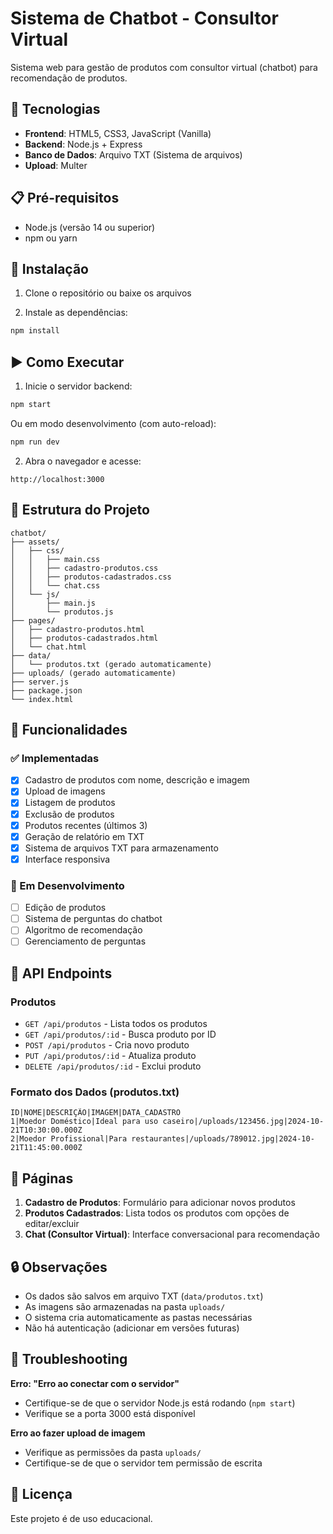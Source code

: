 # Sistema de Chatbot - Consultor Virtual

Sistema web para gestão de produtos com consultor virtual (chatbot) para recomendação de produtos.

## 🚀 Tecnologias

- **Frontend**: HTML5, CSS3, JavaScript (Vanilla)
- **Backend**: Node.js + Express
- **Banco de Dados**: Arquivo TXT (Sistema de arquivos)
- **Upload**: Multer

## 📋 Pré-requisitos

- Node.js (versão 14 ou superior)
- npm ou yarn

## 🔧 Instalação

1. Clone o repositório ou baixe os arquivos

2. Instale as dependências:
```bash
npm install
```

## ▶️ Como Executar

1. Inicie o servidor backend:
```bash
npm start
```

Ou em modo desenvolvimento (com auto-reload):
```bash
npm run dev
```

2. Abra o navegador e acesse:
```
http://localhost:3000
```

## 📁 Estrutura do Projeto

```
chatbot/
├── assets/
│   ├── css/
│   │   ├── main.css
│   │   ├── cadastro-produtos.css
│   │   ├── produtos-cadastrados.css
│   │   └── chat.css
│   └── js/
│       ├── main.js
│       └── produtos.js
├── pages/
│   ├── cadastro-produtos.html
│   ├── produtos-cadastrados.html
│   └── chat.html
├── data/
│   └── produtos.txt (gerado automaticamente)
├── uploads/ (gerado automaticamente)
├── server.js
├── package.json
└── index.html
```

## 🎯 Funcionalidades

### ✅ Implementadas
- [x] Cadastro de produtos com nome, descrição e imagem
- [x] Upload de imagens
- [x] Listagem de produtos
- [x] Exclusão de produtos
- [x] Produtos recentes (últimos 3)
- [x] Geração de relatório em TXT
- [x] Sistema de arquivos TXT para armazenamento
- [x] Interface responsiva

### 🚧 Em Desenvolvimento
- [ ] Edição de produtos
- [ ] Sistema de perguntas do chatbot
- [ ] Algoritmo de recomendação
- [ ] Gerenciamento de perguntas

## 📡 API Endpoints

### Produtos

- `GET /api/produtos` - Lista todos os produtos
- `GET /api/produtos/:id` - Busca produto por ID
- `POST /api/produtos` - Cria novo produto
- `PUT /api/produtos/:id` - Atualiza produto
- `DELETE /api/produtos/:id` - Exclui produto

### Formato dos Dados (produtos.txt)

```
ID|NOME|DESCRIÇÃO|IMAGEM|DATA_CADASTRO
1|Moedor Doméstico|Ideal para uso caseiro|/uploads/123456.jpg|2024-10-21T10:30:00.000Z
2|Moedor Profissional|Para restaurantes|/uploads/789012.jpg|2024-10-21T11:45:00.000Z
```

## 🎨 Páginas

1. **Cadastro de Produtos**: Formulário para adicionar novos produtos
2. **Produtos Cadastrados**: Lista todos os produtos com opções de editar/excluir
3. **Chat (Consultor Virtual)**: Interface conversacional para recomendação

## 🔒 Observações

- Os dados são salvos em arquivo TXT (`data/produtos.txt`)
- As imagens são armazenadas na pasta `uploads/`
- O sistema cria automaticamente as pastas necessárias
- Não há autenticação (adicionar em versões futuras)

## 🐛 Troubleshooting

**Erro: "Erro ao conectar com o servidor"**
- Certifique-se de que o servidor Node.js está rodando (`npm start`)
- Verifique se a porta 3000 está disponível

**Erro ao fazer upload de imagem**
- Verifique as permissões da pasta `uploads/`
- Certifique-se de que o servidor tem permissão de escrita

## 📝 Licença

Este projeto é de uso educacional.

